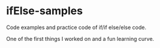 # ifElse-samples

Code examples and practice code of if/if else/else code.

One of the first things I worked on and a fun learning curve.
